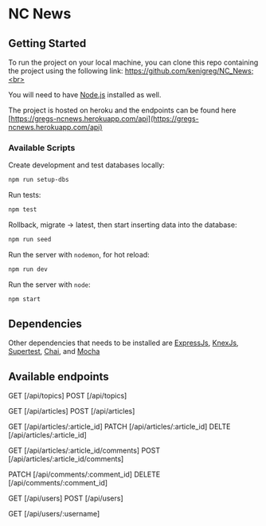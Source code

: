 # NC News

## Getting Started

To run the project on your local machine, you can clone this repo containing the project using the following link: https://github.com/kenigreg/NC_News;<br>

You will need to have [Node.js](https://nodejs.org/en/download/) installed as well.

The project is hosted on heroku and the endpoints can be found here [https://gregs-ncnews.herokuapp.com/api](https://gregs-ncnews.herokuapp.com/api)

### Available Scripts

Create development and test databases locally:

```bash
npm run setup-dbs
```

Run tests:

```bash
npm test
```

Rollback, migrate -> latest, then start inserting data into the database:

```bash
npm run seed
```

Run the server with `nodemon`, for hot reload:

```bash
npm run dev
```

Run the server with `node`:

```bash
npm start
```

## Dependencies

Other dependencies that needs to be installed are [ExpressJs](https://expressjs.com/), [KnexJs](https://knexjs.org/), [Supertest](https://www.npmjs.com/package/supertest), [Chai](https://www.chaijs.com/), and [Mocha](https://mochajs.org/)

## Available endpoints

GET [/api/topics]
POST [/api/topics]

GET [/api/articles]
POST [/api/articles]

GET [/api/articles/:article_id]
PATCH [/api/articles/:article_id]
DELTE [/api/articles/:article_id]

GET [/api/articles/:article_id/comments]
POST [/api/articles/:article_id/comments]

PATCH [/api/comments/:comment_id]
DELETE [/api/comments/:comment_id]

GET [/api/users]
POST [/api/users]

GET [/api/users/:username]
